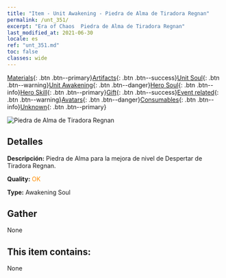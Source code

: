 ```yaml
---
title: "Item - Unit Awakening - Piedra de Alma de Tiradora Regnan"
permalink: /unt_351/
excerpt: "Era of Chaos  Piedra de Alma de Tiradora Regnan"
last_modified_at: 2021-06-30
locale: es
ref: "unt_351.md"
toc: false
classes: wide
---
```

 [Materials](/ItemsES/){: .btn .btn--primary}[Artifacts](/ItemsES/Artifacts/){: .btn .btn--success}[Unit Soul](/ItemsES/UnitSoul/){: .btn .btn--warning}[Unit Awakening](/ItemsES/UnitAwakening/){: .btn .btn--danger}[Hero Soul](/ItemsES/HeroSoul/){: .btn .btn--info}[Hero Skill](/ItemsES/HeroSkill/){: .btn .btn--primary}[Gift](/ItemsES/Gift/){: .btn .btn--success}[Event related](/ItemsES/Events/){: .btn .btn--warning}[Avatars](/ItemsES/Avatars/){: .btn .btn--danger}[Consumables](/ItemsES/Consumables/){: .btn .btn--info}[Unknown](/ItemsES/Unknown/){: .btn .btn--primary}

 ![Piedra de Alma de Tiradora Regnan](/images/u/tia_baozang.jpg)

## Detalles
 **Descripción:** Piedra de Alma para la mejora de nivel de Despertar de Tiradora Regnan.

 **Quality:** <span style="color: #FF8C00">OK</span>

 **Type:** Awakening Soul

## Gather

  None

## This item contains:

  None

